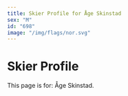 ```yaml
---
title: Skier Profile for Åge Skinstad
sex: "M"
id: "698"
image: "/img/flags/nor.svg" 
---
```


# Skier Profile

This page is for: Åge Skinstad.
    